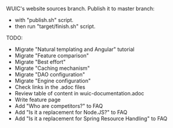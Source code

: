 WUIC's website sources branch. Publish it to master branch:
- with "publish.sh" script.
- then run "target/finish.sh" script.

TODO:
- Migrate "Natural templating and Angular" tutorial
- Migrate "Feature comparison"
- Migrate "Best effort"
- Migrate "Caching mechanism"
- Migrate "DAO configuration"
- Migrate "Engine configuration"
- Check links in the .adoc files
- Review table of content in wuic-documentation.adoc
- Write feature page
- Add "Who are competitors?" to FAQ
- Add "Is it a replacement for Node.JS?" to FAQ
- Add "Is it a replacement for Spring Resource Handling" to FAQ

